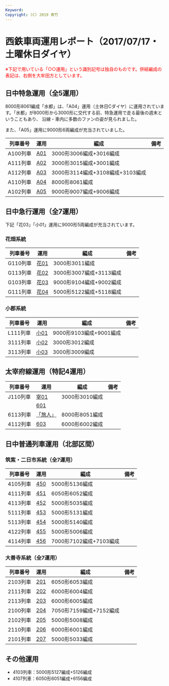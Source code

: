 ```yaml
---
Keyword: 
Copyright: (C) 2019 青竹
---
```


# 西鉄車両運用レポート（2017/07/17・土曜休日ダイヤ）

<span style="color:#FF0000;">※下記で用いている「○○運用」という識別記号は独自のものです。併結編成の表記は、右側を大牟田方としています。</span>

## 日中特急運用（全5運用）

8000形8061編成「水都」は、「A04」運用（土休日Cダイヤ）に運用されています。「水都」が8000形から3000形に交代する前、特急運用で走る最後の週末ということもあり、
沿線・車内に多数のファンの姿が見られました。

また、「A05」運用に9000形6両編成が充当されていました。

| 列車番号 | 運用 | 編成 | 備考 |
| --- | --- | --- | --- |
| A100列車 | [A01](https://aotake91.net/railway/nishitetsu/dia/20161003/unyoulist-holiday.htm#HA01) | 3000形3006編成+3016編成 |  |
| A111列車 | [A02](https://aotake91.net/railway/nishitetsu/dia/20161003/unyoulist-holiday.htm#HA02) | 3000形3015編成+3001編成 |  |
| A112列車 | [A03](https://aotake91.net/railway/nishitetsu/dia/20161003/unyoulist-holiday.htm#HA03) | 3000形3114編成+3108編成+3103編成 |  |
| A110列車 | [A04](https://aotake91.net/railway/nishitetsu/dia/20161003/unyoulist-holiday.htm#HA04) | 8000形8061編成 |  |
| A102列車 | [A05](https://aotake91.net/railway/nishitetsu/dia/20161003/unyoulist-holiday.htm#HA05) | 9000形9007編成+9006編成 |  |

## 日中急行運用（全7運用）

下記「花03」「小01」運用に9000形5両編成が充当されています。

### 花畑系統

| 列車番号 | 運用 | 編成 | 備考 |
| --- | --- | --- | --- |
| G110列車 | [花01](https://aotake91.net/railway/nishitetsu/dia/20161003/unyoulist-holiday.htm#HG01) | 3000形3011編成 |  |
| G113列車 | [花02](https://aotake91.net/railway/nishitetsu/dia/20161003/unyoulist-holiday.htm#HG02) | 3000形3007編成+3113編成 |  |
| G103列車 | [花03](https://aotake91.net/railway/nishitetsu/dia/20161003/unyoulist-holiday.htm#HG03) | 9000形9104編成+9002編成 |  |
| G111列車 | [花04](https://aotake91.net/railway/nishitetsu/dia/20161003/unyoulist-holiday.htm#HG04) | 5000形5122編成+5118編成 |  |

### 小郡系統

| 列車番号 | 運用 | 編成 | 備考 |
| --- | --- | --- | --- |
| L111列車 | [小01](https://aotake91.net/railway/nishitetsu/dia/20161003/unyoulist-holiday.htm#HJ01) | 9000形9103編成+9001編成 |  |
| 3111列車 | [小02](https://aotake91.net/railway/nishitetsu/dia/20161003/unyoulist-holiday.htm#HJ02) | 3000形3012編成 |  |
| 3113列車 | [小03](https://aotake91.net/railway/nishitetsu/dia/20161003/unyoulist-holiday.htm#HJ03) | 3000形3009編成 |  |

## 太宰府線運用（特記4運用）

| 列車番号 | 運用 | 編成 | 備考 |
| --- | --- | --- | --- |
| J110列車 | [宰01](https://aotake91.net/railway/nishitetsu/dia/20161003/unyoulist-holiday.htm#HL01) | 3000形3010編成 |  |
|  | [601](https://aotake91.net/railway/nishitetsu/dia/20161003/unyoulist-holiday.htm#H601) |  |  |
| 6113列車 | [「旅人」](https://aotake91.net/railway/nishitetsu/dia/20161003/unyoulist-holiday.htm#H602) | 8000形8051編成 |  |
| 4112列車 | [603](https://aotake91.net/railway/nishitetsu/dia/20161003/unyoulist-holiday.htm#H603) | 6000形6002編成 |  |

## 日中普通列車運用（北部区間）

### 筑紫・二日市系統（全7運用）

| 列車番号 | 運用 | 編成 | 備考 |
| --- | --- | --- | --- |
| 4105列車 | [450](https://aotake91.net/railway/nishitetsu/dia/20161003/unyoulist-holiday.htm#H450) | 5000形5136編成 |  |
| 4111列車 | [451](https://aotake91.net/railway/nishitetsu/dia/20161003/unyoulist-holiday.htm#H451) | 6050形6052編成 |  |
| 4113列車 | [452](https://aotake91.net/railway/nishitetsu/dia/20161003/unyoulist-holiday.htm#H452) | 5000形5035編成 |  |
| 5111列車 | [453](https://aotake91.net/railway/nishitetsu/dia/20161003/unyoulist-holiday.htm#H453) | 5000形5131編成 |  |
| 5113列車 | [454](https://aotake91.net/railway/nishitetsu/dia/20161003/unyoulist-holiday.htm#H454) | 5000形5140編成 |  |
| 4122列車 | [455](https://aotake91.net/railway/nishitetsu/dia/20161003/unyoulist-holiday.htm#H455) | 5000形5006編成 |  |
| 4114列車 | [456](https://aotake91.net/railway/nishitetsu/dia/20161003/unyoulist-holiday.htm#H456) | 7000形7102編成+7103編成 |  |

### 大善寺系統（全7運用）

| 列車番号 | 運用 | 編成 | 備考 |
| --- | --- | --- | --- |
| 2103列車 | [201](https://aotake91.net/railway/nishitetsu/dia/20161003/unyoulist-holiday.htm#H201) | 6050形6053編成 |  |
| 2111列車 | [202](https://aotake91.net/railway/nishitetsu/dia/20161003/unyoulist-holiday.htm#H202) | 6000形6004編成 |  |
| 2113列車 | [203](https://aotake91.net/railway/nishitetsu/dia/20161003/unyoulist-holiday.htm#H203) | 6000形6005編成 |  |
| 2100列車 | [204](https://aotake91.net/railway/nishitetsu/dia/20161003/unyoulist-holiday.htm#H204) | 7050形7159編成+7152編成 |  |
| 2102列車 | [205](https://aotake91.net/railway/nishitetsu/dia/20161003/unyoulist-holiday.htm#H205) | 5000形5008編成 |  |
| 2110列車 | [206](https://aotake91.net/railway/nishitetsu/dia/20161003/unyoulist-holiday.htm#H206) | 6000形6001編成 |  |
| 2101列車 | [207](https://aotake91.net/railway/nishitetsu/dia/20161003/unyoulist-holiday.htm#H207) | 5000形5033編成 |  |

## その他運用

* 4103列車：5000形5127編成+5126編成
* 4107列車：6050形6051編成+6156編成

